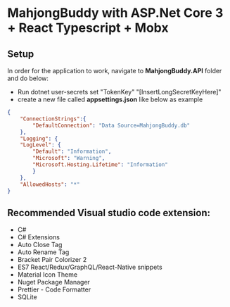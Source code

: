 # MahjongBuddy with ASP.Net Core 3 + React Typescript + Mobx 

## Setup
In order for the application to work, navigate to **MahjongBuddy.API** folder and do below: 
- Run dotnet user-secrets set "TokenKey" "[InsertLongSecretKeyHere]"
- create a new file called **appsettings.json** like below as example

```json
{
    "ConnectionStrings":{
        "DefaultConnection": "Data Source=MahjongBuddy.db"
    },
    "Logging": {
    "LogLevel": {
        "Default": "Information",
        "Microsoft": "Warning",
        "Microsoft.Hosting.Lifetime": "Information"
        }
    },
    "AllowedHosts": "*"
}
```

## Recommended Visual studio code extension:
- C#
- C# Extensions
- Auto Close Tag
- Auto Rename Tag
- Bracket Pair Colorizer 2  
- ES7 React/Redux/GraphQL/React-Native snippets
- Material Icon Theme
- Nuget Package Manager
- Prettier - Code Formatter
- SQLite